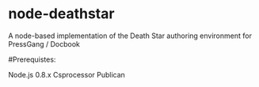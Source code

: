 node-deathstar
==============

A node-based implementation of the Death Star authoring environment for PressGang / Docbook

#Prerequistes:

Node.js 0.8.x
Csprocessor
Publican
